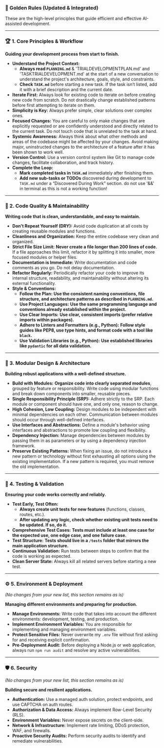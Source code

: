 ### 🔑 Golden Rules (Updated & Integrated)

These are the high-level principles that guide efficient and effective AI-assisted development.

---

### 🏆 1. Core Principles & Workflow

**Guiding your development process from start to finish.**

* **Understand the Project Context:**
    * **Always read `PLANNING.md`** & 'TRIALDEVELOPMENTPLAN.md' and 'TASKTRIALDEVELOPMENT.md' at the start of a new conversation to understand the project's architecture, goals, style, and constraints.
    * **Check `TASK.md`** before starting a new task. If the task isn’t listed, add it with a brief description and the current date.
* **Iterate First:** Always look for existing code to iterate on before creating new code from scratch. Do not drastically change established patterns before first attempting to iterate on them.
* **Simplicity is Key:** Always prefer simple, clear solutions over complex ones.
* **Focused Changes:** You are careful to only make changes that are explicitly requested or are confidently understood and directly related to the current task. Do not touch code that is unrelated to the task at hand.
* **Systemic Awareness:** Always think about what other methods and areas of the codebase might be affected by your changes. Avoid making major, uninstructed changes to the architecture of a feature after it has been shown to work well.
* **Version Control:** Use a version control system like Git to manage code changes, facilitate collaboration, and track history.
* **Complete the Loop:**
    * **Mark completed tasks in `TASK.md`** immediately after finishing them.
    * **Add new sub-tasks or TODOs** discovered during development to `TASK.md` under a “Discovered During Work” section.
do not use '&&' in terminal as this is not a working function!
---

### 🧱 2. Code Quality & Maintainability

**Writing code that is clean, understandable, and easy to maintain.**

* **Don't Repeat Yourself (DRY):** Avoid code duplication at all costs by creating reusable modules and functions.
* **Cleanliness and Organization:** Keep the entire codebase very clean and organized.
* **Strict File Size Limit:** **Never create a file longer than 200 lines of code.** If a file approaches this limit, refactor it by splitting it into smaller, more focused modules or helper files.
* **Documentation is Immediate:** Write documentation and code comments as you go. Do not delay documentation.
* **Refactor Regularly:** Periodically refactor your code to improve its internal structure, readability, and maintainability without altering its external functionality.
* **Style & Conventions:**
    * **Follow the Plan:** **Use the consistent naming conventions, file structure, and architecture patterns as described in `PLANNING.md`.**
    * **Use Project Languages:** **Use the same programming language and conventions already established within the project.**
    * **Use Clear Imports:** **Use clear, consistent imports (prefer relative imports within packages).**
    * **Adhere to Linters and Formatters (e.g., Python):** **Follow style guides like PEP8, use type hints, and format code with a tool like `black`.**
    * **Use Validation Libraries (e.g., Python):** **Use established libraries like `pydantic` for all data validation.**

---

### 🧩 3. Modular Design & Architecture

**Building robust applications with a well-defined structure.**

* **Build with Modules:** **Organize code into clearly separated modules**, grouped by feature or responsibility. Write code using modular functions and break down components into smaller, reusable pieces.
* **Single Responsibility Principle (SRP):** Adhere strictly to the SRP. Each module or component should have one, and only one, reason to change.
* **High Cohesion, Low Coupling:** Design modules to be independent with minimal dependencies on each other. Communication between modules should occur through well-defined interfaces.
* **Use Interfaces and Abstractions:** Define a module's behavior using interfaces and abstractions to promote low coupling and flexibility.
* **Dependency Injection:** Manage dependencies between modules by passing them in as parameters or by using a dependency injection framework.
* **Preserve Existing Patterns:** When fixing an issue, do not introduce a new pattern or technology without first exhausting all options using the existing implementation. If a new pattern is required, you must remove the old implementation.

---

### 🧪 4. Testing & Validation

**Ensuring your code works correctly and reliably.**

* **Test Early, Test Often:**
    * **Always create unit tests for new features** (functions, classes, routes, etc.).
    * **After updating any logic, check whether existing unit tests need to be updated. If so, do it.**
* **Comprehensive Test Cases:** **Tests must include at least one case for the expected use, one edge case, and one failure case.**
* **Test Structure:** **Tests should live in a `/tests` folder that mirrors the main application structure.**
* **Continuous Validation:** Run tests between steps to confirm that the code is working as expected.
* **Clean Server State:** Always kill all related servers before starting a new test.

---

### ⚙️ 5. Environment & Deployment

*(No changes from your new list, this section remains as is)*

**Managing different environments and preparing for production.**

* **Manage Environments:** Write code that takes into account the different environments: development, testing, and production.
* **Implement Environment Variables:** You are responsible for implementing and managing environment variables.
* **Protect Sensitive Files:** Never overwrite my `.env` file without first asking for and receiving explicit confirmation.
* **Pre-Deployment Audit:** Before deploying a Node.js or web application, always run `npm run audit` and resolve any active vulnerabilities.

---

### 🛡️ 6. Security

*(No changes from your new list, this section remains as is)*

**Building secure and resilient applications.**

* **Authentication:** Use a managed auth solution, protect endpoints, and use CAPTCHA on auth routes.
* **Authorization & Data Access:** Always implement Row-Level Security (RLS).
* **Environment Variables:** Never expose secrets on the client-side.
* **Network & Infrastructure:** Implement rate limiting, DDoS protection, WAF, and firewalls.
* **Proactive Security Audits:** Perform security audits to identify and remediate vulnerabilities.